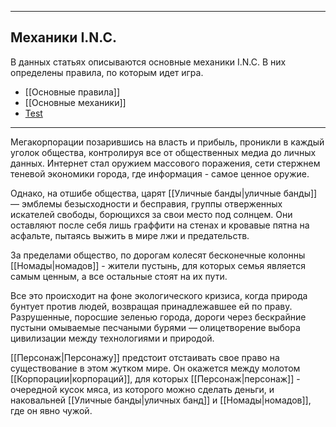 
---
## Механики I.N.C.
В данных статьях описываются основные механики I.N.C. В них определены правила, по которым идет игра.

- [[Основные правила]]
- [[Основные механики]]
- [Test](Test.md)
---
Мегакорпорации позарившись на власть и прибыль, проникли в каждый уголок общества, контролируя все от общественных медиа до личных данных. Интернет стал оружием массового поражения, сети стержнем теневой экономики города, где информация - самое ценное оружие.

Однако, на отшибе общества, царят [[Уличные банды|уличные банды]] — эмблемы безысходности и бесправия, группы отверженных искателей свободы, борющихся за свои место под солнцем. Они оставляют после себя лишь граффити на стенах и кровавые пятна на асфальте, пытаясь выжить в мире лжи и предательств.

За пределами общество, по дорогам колесят бесконечные колонны [[Номады|номадов]] - жители пустынь, для которых семья является самым ценным, а все остальные стоят на их пути.

Все это происходит на фоне экологического кризиса, когда природа бунтует против людей, возвращая принадлежавшее ей по праву. Разрушенные, поросшие зеленью города, дороги через бескрайние пустыни омываемые песчаными бурями — олицетворение выбора цивилизации между технологиями и природой.

[[Персонаж|Персонажу]] предстоит отстаивать свое право на существование в этом жутком мире. Он окажется между молотом [[Корпорации|корпораций]], для которых [[Персонаж|персонаж]] - очередной кусок мяса, из которого можно сделать деньги, и наковальней [[Уличные банды|уличных банд]] и [[Номады|номадов]], где он явно чужой.
